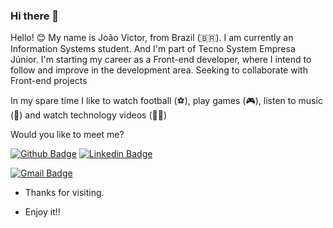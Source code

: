 ### Hi there 👋

<!--
**Ferraz25/Ferraz25** is a ✨ _special_ ✨ repository because its `README.md` (this file) appears on your GitHub profile.

Here are some ideas to get you started:

- 🔭 I’m currently working on ...
- 🌱 I’m currently learning ...
- 👯 I’m looking to collaborate on ...
- 🤔 I’m looking for help with ...
- 💬 Ask me about ...
- 📫 How to reach me: ...
- 😄 Pronouns: ...
- ⚡ Fun fact: ...
-->

Hello! 😊
My name is João Victor, from Brazil (🇧🇷). I am currently an Information Systems student. And I'm part of Tecno System Empresa Júnior. I'm starting my career as a Front-end developer, where I intend to follow and improve in the development area. Seeking to collaborate with Front-end projects

In my spare time I like to watch football (⚽️), play games (🎮), listen to music (🎵) and watch technology videos (👨‍💻)

Would you like to meet me?

[![Github Badge](https://img.shields.io/badge/-Github-000?style=flat-square&logo=Github&logoColor=white&link=https://github.com/Ferraz25/)](https://github.com/Ferraz25/)
[![Linkedin Badge](https://img.shields.io/badge/-LinkedIn-blue?style=flat-square&logo=Linkedin&logoColor=white&link=https://www.linkedin.com/in/jo%C3%A3o-victor-b4877a148/)](https://www.linkedin.com/in/jo%C3%A3o-victor-b4877a148/)
<!--[![Whatsapp Badge](https://img.shields.io/badge/-Whatsapp-4CA143?style=flat-square&labelColor=4CA143&logo=whatsapp&logoColor=white&link=https://api.whatsapp.com/send?phone=seu_telefone_55+075+988108403&text=Hello!)](https://api.whatsapp.com/send?phone=seu_telefone_55+075+988108403&text=Hello!)-->
[![Gmail Badge](https://img.shields.io/badge/-Gmail-c14438?style=flat-square&logo=Gmail&logoColor=white&link=mailto:victorferraz244@gmail.com)](mailto:victorferraz244@gmail.com)
 
- Thanks for visiting. 
 
- Enjoy it!!
